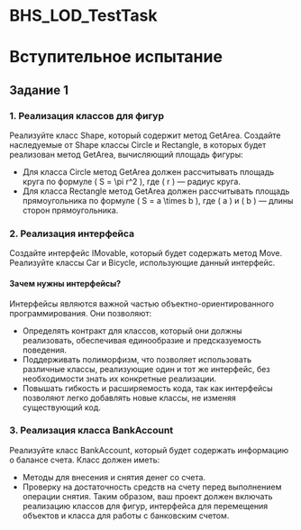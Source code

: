 # BHS_LOD_TestTask

# Вступительное испытание
## Задание 1
### 1. Реализация классов для фигур
Реализуйте класс Shape, который содержит метод GetArea. Создайте наследуемые от Shape классы Circle и Rectangle, в которых будет реализован метод GetArea, вычисляющий площадь фигуры:
- Для класса Circle метод GetArea должен рассчитывать площадь круга по формуле \( S = \pi r^2 \), где \( r \) — радиус круга.
- Для класса Rectangle метод GetArea должен рассчитывать площадь прямоугольника по формуле \( S = a \times b \), где \( a \) и \( b \) — длины сторон прямоугольника.
### 2. Реализация интерфейса
Создайте интерфейс IMovable, который будет содержать метод Move. Реализуйте классы Car и Bicycle, использующие данный интерфейс. 
#### Зачем нужны интерфейсы?
Интерфейсы являются важной частью объектно-ориентированного программирования. Они позволяют:
- Определять контракт для классов, который они должны реализовать, обеспечивая единообразие и предсказуемость поведения.
- Поддерживать полиморфизм, что позволяет использовать различные классы, реализующие один и тот же интерфейс, без необходимости знать их конкретные реализации.
- Повышать гибкость и расширяемость кода, так как интерфейсы позволяют легко добавлять новые классы, не изменяя существующий код.
### 3. Реализация класса BankAccount
Реализуйте класс BankAccount, который будет содержать информацию о балансе счета. Класс должен иметь:
- Методы для внесения и снятия денег со счета.
- Проверку на достаточность средств на счету перед выполнением операции снятия.
Таким образом, ваш проект должен включать реализацию классов для фигур, интерфейса для перемещения объектов и класса для работы с банковским счетом.
